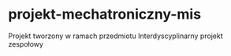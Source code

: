 # projekt-mechatroniczny-mis
Projekt tworzony w ramach przedmiotu Interdyscyplinarny projekt zespołowy
